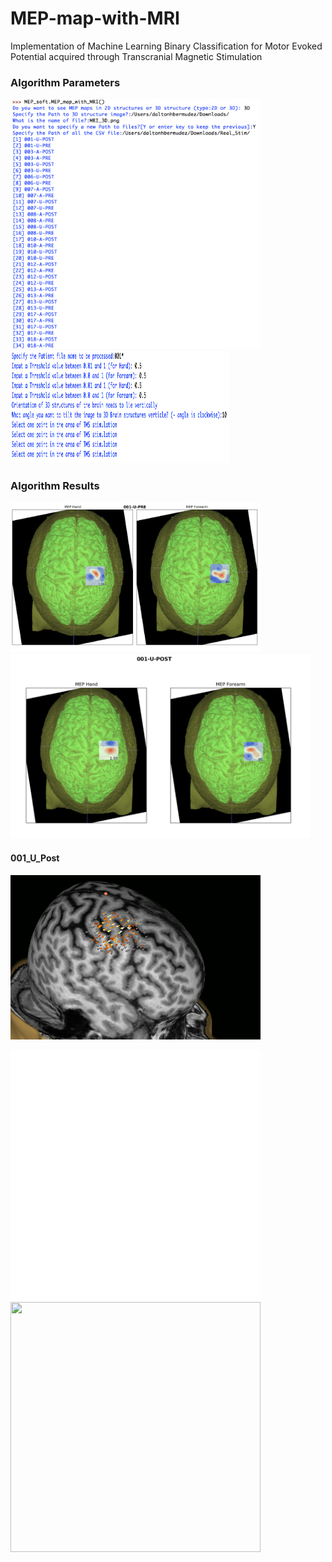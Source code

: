 # MEP-map-with-MRI
Implementation of Machine Learning Binary Classification for Motor Evoked Potential acquired through Transcranial Magnetic Stimulation





  <h3> Algorithm Parameters </h3>
  <img src ="/Algorithm_Outputs/Algorithm_output_parameters.png" width="400" height="400" />
  <img src ="/Algorithm_Outputs/Algorithm_OutPut_Parameter_2.png" width="350" height="180" />



  <h3> Algorithm Results </h3>
  <img src="/Algorithm_Results/Result_of_Classification_1.png" width="400"/> <img src="/Algorithm_Results/Results_of_Classifiaction_2.png" width="480"/>


  <h4> 001_U_Post</h4>

 <img src="/images/Normalized Discritize Map (001_U_Post).PNG" width="400"/> 

 <embed src="/images/BME Day poster _final(the one sending to Dr. Q).pdf" width="400" height="400"></embed>
<image src="/images/BME Day poster _final(the one sending to Dr. Q).pdf" width="400" height="400"/>

